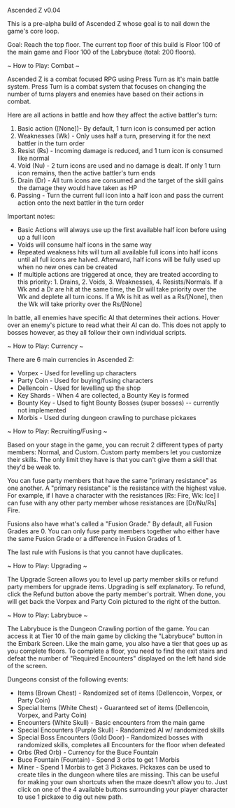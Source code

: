 Ascended Z v0.04

This is a pre-alpha build of Ascended Z whose goal is to nail down the game's core loop.

Goal: Reach the top floor. The current top floor of this build is Floor 100 of the main game and Floor 100 of the Labrybuce (total: 200 floors).


~ How to Play: Combat ~

Ascended Z is a combat focused RPG using Press Turn as it's main battle system. Press Turn is a combat system that focuses on changing the number of turns players and enemies have based on their actions in combat.

Here are all actions in battle and how they affect the active battler's turn:
1. Basic action ([None])- By default, 1 turn icon is consumed per action
2. Weaknesses (Wk) - Only uses half a turn, preserving it for the next battler in the turn order
3. Resist (Rs) - Incoming damage is reduced, and 1 turn icon is consumed like normal
4. Void (Nu) - 2 turn icons are used and no damage is dealt. If only 1 turn icon remains, then the active battler's turn ends
5. Drain (Dr) - All turn icons are consumed and the target of the skill gains the damage they would have taken as HP
6. Passing - Turn the current full icon into a half icon and pass the current action onto the next battler in the turn order

Important notes:
* Basic Actions will always use up the first available half icon before using up a full icon
* Voids will consume half icons in the same way
* Repeated weakness hits will turn all available full icons into half icons until all full icons are halved. Afterward, half icons will be fully used up when no new ones can be created
* If multiple actions are triggered at once, they are treated according to this priority: 1. Drains, 2. Voids, 3. Weaknesses, 4. Resists/Normals. If a Wk and a Dr are hit at the same time, the Dr will take priority over the Wk and deplete all turn icons. If a Wk is hit as well as a Rs/[None], then the Wk will take priority over the Rs/[None]

In battle, all enemies have specific AI that determines their actions. Hover over an enemy's picture to read what their AI can do. This does not apply to bosses however, as they all follow their own individual scripts.


~ How to Play: Currency ~

There are 6 main currencies in Ascended Z:
* Vorpex - Used for levelling up characters
* Party Coin - Used for buying/fusing characters
* Dellencoin - Used for levelling up the shop
* Key Shards - When 4 are collected, a Bounty Key is formed
* Bounty Key - Used to fight Bounty Bosses (super bosses)  -- currently not implemented
* Morbis - Used during dungeon crawling to purchase pickaxes


~ How to Play: Recruiting/Fusing ~

Based on your stage in the game, you can recruit 2 different types of party members: Normal, and Custom. Custom party members let you customize their skills. The only limit they have is that you can't give them a skill that they'd be weak to.

You can fuse party members that have the same "primary resistance" as one another. A "primary resistance" is the resistance with the highest value. For example, if I have a character with the resistances [Rs: Fire, Wk: Ice] I can fuse with any other party member whose resistances are [Dr/Nu/Rs] Fire.

Fusions also have what's called a "Fusion Grade." By default, all Fusion Grades are 0. You can only fuse party members together who either have the same Fusion Grade or a difference in Fusion Grades of 1.

The last rule with Fusions is that you cannot have duplicates.


~ How to Play: Upgrading ~

The Upgrade Screen allows you to level up party member skills or refund party members for upgrade items. Upgrading is self explanatory.
To refund, click the Refund button above the party member's portrait. When done, you will get back the Vorpex and Party Coin pictured to the right of the button.

~ How to Play: Labrybuce ~

The Labrybuce is the Dungeon Crawling portion of the game. You can access it at Tier 10 of the main game by clicking the "Labrybuce" button in the Embark Screen. Like the main game, you also have a tier that goes up as you complete floors. To complete a floor, you need to find the exit stairs and defeat the number of "Required Encounters" displayed on the left hand side of the screen.

Dungeons consist of the following events:
* Items (Brown Chest) - Randomized set of items (Dellencoin, Vorpex, or Party Coin)
* Special Items (White Chest) - Guaranteed set of items (Dellencoin, Vorpex, and Party Coin)
* Encounters (White Skull) - Basic encounters from the main game
* Special Encounters (Purple Skull) - Randomized AI w/ randomized skills
* Special Boss Encounters (Gold Door) - Randomized bosses with randomized skills, completes all Encounters for the floor when defeated
* Orbs (Red Orb) - Currency for the Buce Fountain
* Buce Fountain (Fountain) - Spend 3 orbs to get 1 Morbis
* Miner - Spend 1 Morbis to get 3 Pickaxes. Pickaxes can be used to create tiles in the dungeon where tiles are missing. This can be useful for making your own shortcuts when the maze doesn't allow you to. Just click on one of the 4 available buttons surrounding your player character to use 1 pickaxe to dig out new path.
